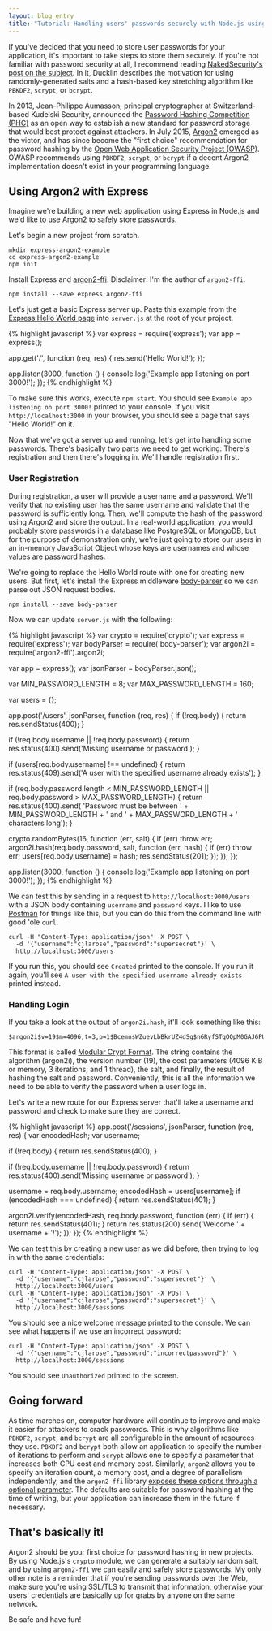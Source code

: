 ```yaml
---
layout: blog_entry
title: "Tutorial: Handling users' passwords securely with Node.js using Argon2 and Express"
---
```


If you've decided that you need to store user passwords for your application, it's important to take steps to store them securely. If you're not familiar with password security at all, I recommend reading [NakedSecurity's post on the subject][naked]. In it, Ducklin describes the motivation for using randomly-generated salts and a hash-based key stretching algorithm like `PBKDF2`, `scrypt`, or `bcrypt`.

[naked]: https://nakedsecurity.sophos.com/2013/11/20/serious-security-how-to-store-your-users-passwords-safely/

In 2013, Jean-Philippe Aumasson, principal cryptographer at Switzerland-based Kudelski Security, announced the [Password Hashing Competition (PHC)][phc] as an open way to establish a new standard for password storage that would best protect against attackers. In July 2015, [Argon2][argon2] emerged as the victor, and has since become the "first choice" recommendation for password hashing by the [Open Web Application Security Project (OWASP)][owasp]. OWASP recommends using `PBKDF2`, `scrypt`, or `bcrypt` if a decent Argon2 implementation doesn't exist in your programming language.

[phc]: https://password-hashing.net/
[argon2]: https://github.com/P-H-C/phc-winner-argon2
[owasp]: https://www.owasp.org/index.php/Password_Storage_Cheat_Sheet

## Using Argon2 with Express

Imagine we're building a new web application using Express in Node.js and we'd like to use Argon2 to safely store passwords.

Let's begin a new project from scratch.

    mkdir express-argon2-example
    cd express-argon2-example
    npm init

Install Express and [argon2-ffi][argon2-ffi]. Disclaimer: I'm the author of `argon2-ffi`.

[argon2-ffi]: https://github.com/cjlarose/argon2-ffi

    npm install --save express argon2-ffi

Let's just get a basic Express server up. Paste this example from the [Express Hello World page][express-hello] into `server.js` at the root of your project.

[express-hello]: http://expressjs.com/en/starter/hello-world.html

{% highlight javascript %}
var express = require('express');
var app = express();

app.get('/', function (req, res) {
  res.send('Hello World!');
});

app.listen(3000, function () {
  console.log('Example app listening on port 3000!');
});
{% endhighlight %}

To make sure this works, execute `npm start`. You should see `Example app listening on port 3000!` printed to your console. If you visit `http://localhost:3000` in your browser, you should see a page that says "Hello World!" on it.

Now that we've got a server up and running, let's get into handling some passwords. There's basically two parts we need to get working: There's registration and then there's logging in. We'll handle registration first.

### User Registration

During registration, a user will provide a username and a password. We'll verify that no existing user has the same username and validate that the password is sufficiently long. Then, we'll compute the hash of the password using Argon2 and store the output. In a real-world application, you would probably store passwords in a database like PostgreSQL or MongoDB, but for the purpose of demonstration only, we're just going to store our users in an in-memory JavaScript Object whose keys are usernames and whose values are password hashes.

We're going to replace the Hello World route with one for creating new users. But first, let's install the Express middleware [body-parser][body-parser] so we can parse out JSON request bodies.

[body-parser]: https://github.com/expressjs/body-parser

    npm install --save body-parser

Now we can update `server.js` with the following:

{% highlight javascript %}
var crypto = require('crypto');
var express = require('express');
var bodyParser = require('body-parser');
var argon2i = require('argon2-ffi').argon2i;

var app = express();
var jsonParser = bodyParser.json();

var MIN_PASSWORD_LENGTH = 8;
var MAX_PASSWORD_LENGTH = 160;

var users = {};

app.post('/users', jsonParser, function (req, res) {
  if (!req.body) { return res.sendStatus(400); }

  if (!req.body.username || !req.body.password) {
    return res.status(400).send('Missing username or password');
  }

  if (users[req.body.username] !== undefined) {
    return res.status(409).send('A user with the specified username already exists');
  }

  if (req.body.password.length < MIN_PASSWORD_LENGTH ||
      req.body.password > MAX_PASSWORD_LENGTH) {
    return res.status(400).send(
      'Password must be between ' + MIN_PASSWORD_LENGTH + ' and ' +
      MAX_PASSWORD_LENGTH + ' characters long');
  }

  crypto.randomBytes(16, function (err, salt) {
    if (err) throw err;
    argon2i.hash(req.body.password, salt, function (err, hash) {
      if (err) throw err;
      users[req.body.username] = hash;
      res.sendStatus(201);
    });
  });
});

app.listen(3000, function () {
  console.log('Example app listening on port 3000!');
});
{% endhighlight %}

We can test this by sending in a request to `http://localhost:9000/users` with a JSON body containing `username` and `password` keys. I like to use [Postman][postman] for things like this, but you can do this from the command line with good 'ole `curl`.

    curl -H "Content-Type: application/json" -X POST \
      -d '{"username":"cjlarose","password":"supersecret"}' \
      http://localhost:3000/users

If you run this, you should see `Created` printed to the console. If you run it again, you'll see `A user with the specified username already exists` printed instead.

[postman]: https://www.getpostman.com/

### Handling Login

If you take a look at the output of `argon2i.hash`, it'll look something like this:

    $argon2i$v=19$m=4096,t=3,p=1$BcemnsWZuevLbBkrUZ4dSg$n6RyfSTqOQpM0GAJ6PUebHxYfnAvk5ulSI+r71WOgYw

This format is called [Modular Crypt Format][mcf]. The string contains the algorithm (argon2i), the version number (19), the cost parameters (4096 KiB or memory, 3 iterations, and 1 thread), the salt, and finally, the result of hashing the salt and password. Conveniently, this is all the information we need to be able to verify the password when a user logs in.

[mcf]: http://pythonhosted.org/passlib/modular_crypt_format.html

Let's write a new route for our Express server that'll take a username and password and check to make sure they are correct.

{% highlight javascript %}
app.post('/sessions', jsonParser, function (req, res) {
  var encodedHash;
  var username;

  if (!req.body) { return res.sendStatus(400); }

  if (!req.body.username || !req.body.password) {
    return res.status(400).send('Missing username or password');
  }

  username = req.body.username;
  encodedHash = users[username];
  if (encodedHash === undefined) { return res.sendStatus(401); }

  argon2i.verify(encodedHash, req.body.password, function (err) {
    if (err) { return res.sendStatus(401); }
    return res.status(200).send('Welcome ' + username + '!');
  });
});
{% endhighlight %}

We can test this by creating a new user as we did before, then trying to log in with the same credentials:

    curl -H "Content-Type: application/json" -X POST \
      -d '{"username":"cjlarose","password":"supersecret"}' \
      http://localhost:3000/users
    curl -H "Content-Type: application/json" -X POST \
      -d '{"username":"cjlarose","password":"supersecret"}' \
      http://localhost:3000/sessions

You should see a nice welcome message printed to the console. We can see what happens if we use an incorrect password:

    curl -H "Content-Type: application/json" -X POST \
      -d '{"username":"cjlarose","password":"incorrectpassword"}' \
      http://localhost:3000/sessions

You should see `Unauthorized` printed to the screen.

## Going forward

As time marches on, computer hardware will continue to improve and make it easier for attackers to crack passwords. This is why algorithms like `PBKDF2`, `scrypt`, and `bcrypt` are all configurable in the amount of resources they use. `PBKDF2` and `bcrypt` both allow an application to specify the number of iterations to perform and `scrypt` allows one to specify a parameter that increases both CPU cost and memory cost. Similarly, `argon2` allows you to specify an iteration count, a memory cost, and a degree of parallelism independently, and the `argon2-ffi` library [exposes these options through a optional parameter][options]. The defaults are suitable for password hashing at the time of writing, but your application can increase them in the future if necessary.

[options]: https://github.com/cjlarose/argon2-ffi#hashing-a-password

## That's basically it!

Argon2 should be your first choice for password hashing in new projects. By using Node.js's `crypto` module, we can generate a suitably random salt, and by using `argon2-ffi` we can easily and safely store passwords. My only other note is a reminder that if you're sending passwords over the Web, make sure you're using SSL/TLS to transmit that information, otherwise your users' credentials are basically up for grabs by anyone on the same network.

Be safe and have fun!
